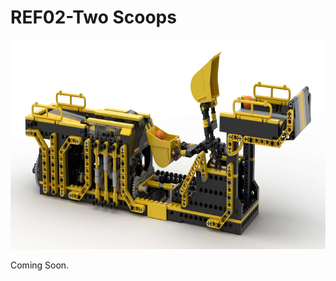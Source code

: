 <a name="README"></a>
# REF02-Two Scoops
<img width="720" height="335" src="https://github.com/rykfield/REF02-Two-Scoops/raw/master/Two%20Scoops%20-%20Banner%20Render.jpg">
<BR>

Coming Soon.
